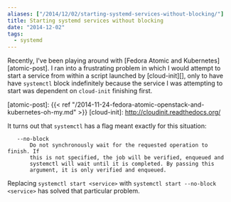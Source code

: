 ```yaml
---
aliases: ["/2014/12/02/starting-systemd-services-without-blocking/"]
title: Starting systemd services without blocking
date: "2014-12-02"
tags:
  - systemd
---
```


Recently, I've been playing around with [Fedora Atomic and
Kubernetes][atomic-post].  I ran into a frustrating problem in which I
would attempt to start a service from within a script launched by
[cloud-init][], only to have have `systemctl` block indefinitely
because the service I was attempting to start was dependent on
`cloud-init` finishing first.

[atomic-post]: {{< ref "/2014-11-24-fedora-atomic-openstack-and-kubernetes-oh-my.md" >}}
[cloud-init]: http://cloudinit.readthedocs.org/

It turns out that `systemctl` has a flag meant exactly for this
situation:

       --no-block
           Do not synchronously wait for the requested operation to finish. If
           this is not specified, the job will be verified, enqueued and
           systemctl will wait until it is completed. By passing this
           argument, it is only verified and enqueued.

Replacing `systemctl start <service>` with `systemctl start --no-block
<service>` has solved that particular problem.

